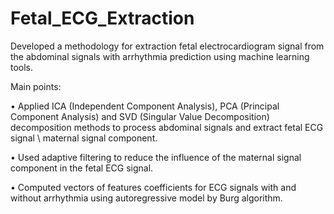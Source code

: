 # Fetal_ECG_Extraction
Developed a methodology for extraction fetal electrocardiogram signal from the abdominal signals with arrhythmia prediction using machine learning tools.

Main points:

•	Applied ICA (Independent Component Analysis), PCA (Principal Component Analysis) and SVD (Singular Value Decomposition) decomposition methods to process abdominal signals and extract fetal ECG signal \ maternal signal component.

•	Used adaptive filtering to reduce the influence of the maternal signal component in the fetal ECG signal.

•	Computed vectors of features coefficients for ECG signals with and without arrhythmia using autoregressive model by Burg algorithm.

